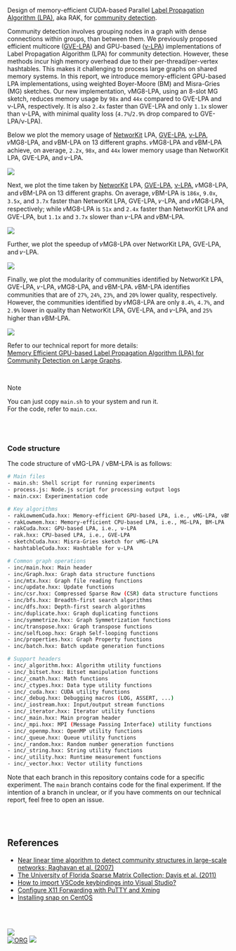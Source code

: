 Design of memory-efficient CUDA-based Parallel [Label Propagation Algorithm (LPA)], aka RAK, for [community detection].

Community detection involves grouping nodes in a graph with dense connections within groups, than between them. We previously proposed efficient multicore ([GVE-LPA]) and GPU-based ([ν-LPA]) implementations of Label Propagation Algorithm (LPA) for community detection. However, these methods incur high memory overhead due to their per-thread/per-vertex hashtables. This makes it challenging to process large graphs on shared memory systems. In this report, we introduce memory-efficient GPU-based LPA implementations, using weighted Boyer-Moore (BM) and Misra-Gries (MG) sketches. Our new implementation, νMG8-LPA, using an 8-slot MG sketch, reduces memory usage by `98x` and `44x` compared to GVE-LPA and ν-LPA, respectively. It is also `2.4x` faster than GVE-LPA and only `1.1x` slower than ν-LPA, with minimal quality loss (`4.7%`/`2.9%` drop compared to GVE-LPA/ν-LPA).


Below we plot the memory usage of [NetworKit] LPA, [GVE-LPA], [ν-LPA], 𝜈MG8-LPA, and 𝜈BM-LPA on 13 different graphs. 𝜈MG8-LPA and 𝜈BM-LPA achieve, on average, `2.2x`, `98x`, and `44x` lower memory usage than NetworKit LPA, GVE-LPA, and 𝜈-LPA.

[![](https://i.imgur.com/mTVkyBh.png)][sheets-o1]

Next, we plot the time taken by [NetworKit] LPA, [GVE-LPA], [ν-LPA], 𝜈MG8-LPA, and 𝜈BM-LPA on 13 different graphs. On average, 𝜈BM-LPA is `186x`, `9.0x`, `3.5x`, and `3.7x` faster than NetworKit LPA, GVE-LPA, 𝜈-LPA, and 𝜈MG8-LPA, respectively; while 𝜈MG8-LPA is `51x` and `2.4x` faster than NetworKit LPA and GVE-LPA, but `1.1x` and `3.7x` slower than 𝜈-LPA and 𝜈BM-LPA.

[![](https://i.imgur.com/wIJaFc1.png)][sheets-o1]

Further, we plot the speedup of 𝜈MG8-LPA over NetworKit LPA, GVE-LPA, and 𝜈-LPA.

[![](https://i.imgur.com/vQlweCL.png)][sheets-o1]

Finally, we plot the modularity of communities identified by NetworKit LPA, GVE-LPA, 𝜈-LPA, 𝜈MG8-LPA, and 𝜈BM-LPA. 𝜈BM-LPA identifies communities that are of `27%`, `24%`, `23%`, and `20%` lower quality, respectively. However, the communities identified by 𝜈MG8-LPA are only `8.4%`, `4.7%`, and `2.9%` lower in quality than NetworKit LPA, GVE-LPA, and 𝜈-LPA, and `25%` higher than 𝜈BM-LPA.

[![](https://i.imgur.com/c23ma3z.png)][sheets-o1]



Refer to our technical report for more details: \
[Memory Efficient GPU-based Label Propagation Algorithm (LPA) for Community Detection on Large Graphs][report].

<br>

> [!NOTE]
> You can just copy `main.sh` to your system and run it. \
> For the code, refer to `main.cxx`.


[Label Propagation Algorithm (LPA)]: https://arxiv.org/abs/0709.2938
[NetworKit]: https://github.com/networkit/networkit
[GVE-LPA]: https://github.com/puzzlef/rak-communities-openmp
[ν-LPA]: https://github.com/puzzlef/rak-communities-cuda
[community detection]: https://en.wikipedia.org/wiki/Community_search
[sheets-o1]: https://docs.google.com/spreadsheets/d/11NPJ-2I4ZIvCQSuL36vkwpQ-RU6t5NmHuIsZyQIRah4/edit?usp=sharing
[report]: https://arxiv.org/abs/2411.19901

<br>
<br>


### Code structure

The code structure of νMG-LPA / νBM-LPA is as follows:

```bash
# Main files
- main.sh: Shell script for running experiments
- process.js: Node.js script for processing output logs
- main.cxx: Experimentation code

# Key algorithms
- rakLowmemCuda.hxx: Memory-efficient GPU-based LPA, i.e., νMG-LPA, νBM-LPA
- rakLowmem.hxx: Memory-efficient CPU-based LPA, i.e., MG-LPA, BM-LPA
- rakCuda.hxx: GPU-based LPA, i.e., ν-LPA
- rak.hxx: CPU-based LPA, i.e., GVE-LPA
- sketchCuda.hxx: Misra-Gries sketch for νMG-LPA
- hashtableCuda.hxx: Hashtable for ν-LPA

# Common graph operations
- inc/main.hxx: Main header
- inc/Graph.hxx: Graph data structure functions
- inc/mtx.hxx: Graph file reading functions
- inc/update.hxx: Update functions
- inc/csr.hxx: Compressed Sparse Row (CSR) data structure functions
- inc/bfs.hxx: Breadth-first search algorithms
- inc/dfs.hxx: Depth-first search algorithms
- inc/duplicate.hxx: Graph duplicating functions
- inc/symmetrize.hxx: Graph Symmetrization functions
- inc/transpose.hxx: Graph transpose functions
- inc/selfLoop.hxx: Graph Self-looping functions
- inc/properties.hxx: Graph Property functions
- inc/batch.hxx: Batch update generation functions

# Support headers
- inc/_algorithm.hxx: Algorithm utility functions
- inc/_bitset.hxx: Bitset manipulation functions
- inc/_cmath.hxx: Math functions
- inc/_ctypes.hxx: Data type utility functions
- inc/_cuda.hxx: CUDA utility functions
- inc/_debug.hxx: Debugging macros (LOG, ASSERT, ...)
- inc/_iostream.hxx: Input/output stream functions
- inc/_iterator.hxx: Iterator utility functions
- inc/_main.hxx: Main program header
- inc/_mpi.hxx: MPI (Message Passing Interface) utility functions
- inc/_openmp.hxx: OpenMP utility functions
- inc/_queue.hxx: Queue utility functions
- inc/_random.hxx: Random number generation functions
- inc/_string.hxx: String utility functions
- inc/_utility.hxx: Runtime measurement functions
- inc/_vector.hxx: Vector utility functions
```

Note that each branch in this repository contains code for a specific experiment. The `main` branch contains code for the final experiment. If the intention of a branch in unclear, or if you have comments on our technical report, feel free to open an issue.

<br>
<br>


## References

- [Near linear time algorithm to detect community structures in large-scale networks; Raghavan et al. (2007)](https://arxiv.org/abs/0709.2938)
- [The University of Florida Sparse Matrix Collection; Davis et al. (2011)](https://doi.org/10.1145/2049662.2049663)
- [How to import VSCode keybindings into Visual Studio?](https://stackoverflow.com/a/62417446/1413259)
- [Configure X11 Forwarding with PuTTY and Xming](https://www.centlinux.com/2019/01/configure-x11-forwarding-putty-xming-windows.html)
- [Installing snap on CentOS](https://snapcraft.io/docs/installing-snap-on-centos)

<br>
<br>


[![](https://img.youtube.com/vi/M6npDdVGue4/maxresdefault.jpg)](https://www.youtube.com/watch?v=M6npDdVGue4)<br>
[![ORG](https://img.shields.io/badge/org-puzzlef-green?logo=Org)](https://puzzlef.github.io)
![](https://ga-beacon.deno.dev/G-KD28SG54JQ:hbAybl6nQFOtmVxW4if3xw/github.com/puzzlef/rak-lowmem-communities-cuda)

[Prof. Dip Sankar Banerjee]: https://sites.google.com/site/dipsankarban/
[Prof. Kishore Kothapalli]: https://faculty.iiit.ac.in/~kkishore/
[SuiteSparse Matrix Collection]: https://sparse.tamu.edu
